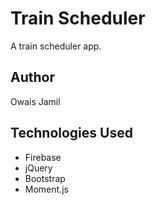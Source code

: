 # Train Scheduler
A train scheduler app.
## Author
Owais Jamil
## Technologies Used
- Firebase
- jQuery
- Bootstrap
- Moment.js